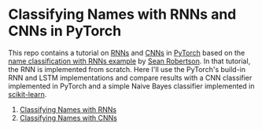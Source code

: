 # Classifying Names with RNNs and CNNs in PyTorch

This repo contains a tutorial on [RNNs](https://en.wikipedia.org/wiki/Recurrent_neural_network) and [CNNs](https://en.wikipedia.org/wiki/Convolutional_neural_network) in [PyTorch](https://pytorch.org/) based on the [name classification with RNNs example](https://pytorch.org/tutorials/intermediate/char_rnn_classification_tutorial.html?highlight=lstm)
by [Sean Robertson](https://github.com/spro/practical-pytorch).  In that tutorial, the RNN is implemented from scratch. Here I'll use the PyTorch's build-in RNN and LSTM implementations and compare results with a CNN classifier implemented in PyTorch and a simple Naive Bayes classifier implemented in [scikit-learn](https://scikit-learn.org/stable/index.html). 


1. [Classifying Names with RNNs](https://nbviewer.jupyter.org/github/bobflagg/classifying-names/blob/master/Classifying-Names-RNN.ipynb)
2. [Classifying Names with CNNs](https://nbviewer.jupyter.org/github/bobflagg/classifying-names/blob/master/Classifying-Names-CNN.ipynb)


